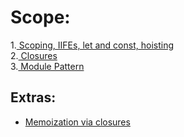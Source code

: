 # Scope: 
1.[ Scoping, IIFEs, let and const, hoisting](./Scope.md) </br>
2.[ Closures](./Closures.md) </br>
3.[ Module Pattern](./ModulePattern.md) </br>

## Extras: 
* [ Memoization via closures](./Memoization.md)
